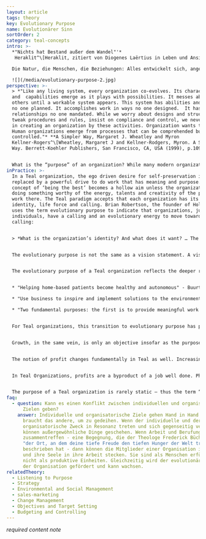 ```yaml
---
layout: article
tags: theory
key: Evolutionary Purpose
name: Evolutionärer Sinn
sortOrder: 2
category: teal-concepts
intro: >-
  *"Nichts hat Bestand außer dem Wandel"'* 
   Heraklit^\[Heraklit, zitiert von Diogenes Laërtius in Leben und Ansichten bedeutender Philosophen]

  Die Natur, die Menschen, die Beziehungen: Alles entwickelt sich, angetrieben von einer Lebenskraft, um sich anzupassen, zu transformieren und zu wachsen. Aus der Teal-Perspektive werden Organisationen als ein unabhängiges Energiefeld mit einem Sinn betrachtet, der über die Interessengruppen hinausgeht. In diesem Paradigma besitzen oder leiten wir die Organisation nicht; stattdessen sind wir Verwalter, die zuhören, wohin sie gehen muss, und ihr helfen, ihre Arbeit in der Welt zu tun.

  ![](/media/evolutionary-purpose-2.jpg)
perspective: >-
  > *"Like any living system, every organization co-evolves. Its character
  and  capabilities emerge as it plays with possibilities. It messes about with
  others until a workable system appears. This system has abilities and beliefs
  no one planned. It accomplishes work in ways no one designed.  It has
  relationships no one mandated. While we worry about designs and structures,
  tweak procedures and rules, insist on compliance and control, we never succeed
  in creating an organization by these activities. Organization wants to happen.
  Human organizations emerge from processes that can be comprehended but never
  controlled."* **A Simpler Way, Margaret J. Wheatley and Myron
  Kellner-Rogers^\[Wheatley, Margaret J and Kellner-Rodgers, Myron. A Simpler
  Way. Berrett-Koehler Publishers, San Francisco, CA, USA (1999), p.109.]**


  What is the “purpose” of an organization? While many modern organizations have “mission statements”, these statements often ring hollow, do not actually guide decision-making and in fact are often altogether unknown to employees. Rather than collective purpose, behavior in most organizations is driven by a desire for self-preservation. The fear-based nature of the ego in Red, Amber, and Orange predisposes leaders and employees to see the world as a dangerous place with competitors everywhere trying to steal their lunch. The only way to ensure survival is to seize every opportunity to make more profit and to gain market share at the expense of competitors. In the heat of the battle, who has time to think about purpose? Sadly, this fear-based fixation on competition plays out even when the self-preservation of the organization is not in doubt. In organizations that are somewhat shielded from competition (for example the military, public schools, and government agencies), the fearful ego still seeks safety, this time in internal competition; managers fight for the self-preservation of their units in turf wars with other units, to secure more funding, talent, or recognition. With the transition to Evolutionary-Teal, people learn to tame the fears of their egos. This process makes room for exploring deeper questions of meaning and purpose, both individually and collectively: What is my calling? What is truly worth achieving? Survival is no longer a fixation for Teal Organizations. Instead, the founding purpose truly matters.^\[Laloux, Frederic (2014-02-09). Reinventing Organizations: A Guide to Creating Organizations Inspired by the Next Stage of Human Consciousness (Kindle Locations 4197-4205). Nelson Parker. Kindle Edition.]
inPractice: >-
  In a Teal organization, the ego driven desire for self-preservation is
  replaced by a powerful drive to do work that has meaning and purpose. The
  concept of ‘being the best’ becomes a hollow aim unless the organization is
  doing something worthy of the energy, talents and creativity of the people who
  work there. The Teal paradigm accepts that each organization has its own
  identity, life force and calling. Brian Robertson, the founder of Holacracy,
  uses the term evolutionary purpose to indicate that organizations, just like
  individuals, have a calling and an evolutionary energy to move toward that
  calling:


  > *What is the organization’s identity? And what does it want? … The metaphor is like the parent-child journey: … we recognize our child has its own identity and its own path and its own purpose. And just because I might be really excited at the idea of my child being a doctor, that doesn’t mean I get to project that on my child. There is a harmful, co-dependent process when I do that. We’ve learned as parents that the healthy parent’s journey is a differentiation process, and ironically that differentiation of parent and child allows each to have their own autonomy and identity more fully, which then allows a more conscious integration where we are in relationship and interconnect, but it’s a relation of peers, of equals. … It’s us humans that can tune into the organization’s evolutionary purpose; but the key is about separating identity and figuring out “What is this organization’s calling?” Not “What do we want to use this organization to do, as property?” but rather “What is this life, this living system’s creative potential?” That’s what we mean by evolutionary purpose: the deepest creative potential to bring something new to life, to contribute something energetically, valuably to the world. … It’s that creative impulse or potential that we want to tune into, independent from what we want ourselves.*^\[Laloux, Frederic (2014-02-09) Reinventing Organizations: A Guide to Creating Organizations Inspired by the Next Stage of Human Consciousness (Kindle Locations 4322). Nelson Parker. Kindle Edition.] 


  The evolutionary purpose is not the same as a vision statement. A vision statement usually reflects the ego-driven state of consciousness of the management team, who decide what they want the organization to be.


  The evolutionary purpose of a Teal organization reflects the deeper reason the organization exists. It relates to the difference it wants to make in the community it operates in, as well as in the marketplace it serves. It is not concerned with competition or outperforming others; it is serving the ‘greater good’ that matters. Some examples are:


  * "Helping home-based patients become healthy and autonomous" - Buurtzorg, healthcare organization^[Laloux, Frederic (2014-02-09). Reinventing Organizations: A Guide to Creating Organizations Inspired by the Next Stage of Human Consciousness (Kindle Locations 4239-4240). Nelson Parker. Kindle Edition]

  * "Use business to inspire and implement solutions to the environmental crisis” - Patagonia, outdoor clothing retailer^[http://www.patagoniaworks.com/#index, accessed 2015/06/13] 

  * "Two fundamental purposes: the first is to provide meaningful work in the area of Hallencourt, a rural area in northern France where good work is rare; the second is to give and receive love from clients" - FAVI, foundry and engineering firm.^[Laloux, Frederic (2014-02-09). Reinventing Organizations: A Guide to Creating Organizations Inspired by the Next Stage of Human Consciousness (Kindle Locations 4371-4372). Nelson Parker. Kindle Edition.] 


  For Teal organizations, this transition to evolutionary purpose has profound implications for how they view such fundamental concepts as competition, growth and profit. While Orange organizations seem to be obsessed with beating the competition (as exemplified by the title of the ex-CEO of General Electric, Jack Welch’s. book, Winning), Teal organizations seem to lose the very notion of competition. Since the Teal organization truly lives for its purpose, anyone that can help to achieve that purpose is viewed as an ally, not a competitor. For an example of this in practice, see “Concrete Examples for Inspiration - Buurtzorg” below.


  Growth, in the same vein, is only an objective insofar as the purpose can be manifested on a larger scale, but never an objective in itself. Buurtzorg, for example, actively helps patients build a network of support with their families, friends, and neighbors. It basically tries to make itself irrelevant in patients’ lives as quickly as possible, which it does very successfully: a 2009 study showed that Buurtzorg’s patients get released from care twice as fast as competitors’ clients, and they end up claiming only 50 percent of the prescribed hours of care. Buurtzorg’s core strategy— helping patients become healthy and autonomous— in fact comes down to pursuing less growth, not more. Similarly, Patagonia is famous for having run full-page ads reading, “Don’t buy this jacket.” The ads were part of its “Common Threads Partnership.” Patagonia reckons that many of us in the developed world have enough clothes in our closets to keep us warm for a lifetime. And yet we keep buying new clothes, which are environmentally harmful to produce and will end up in a landfill. The Common Threads Partnership takes a serious stab at reducing (making clothes that last longer), repairing (Patagonia repairs clothes for its customers), reusing (the company resells your used clothes on eBay or in their stores’ Worn Wear section), and recycling (you can return your old clothes to Patagonia and they recycle them). Will this initiative harm Patagonia’s growth in the short term? Yes. Every repaired and every reused jacket is one less jacket bought. Will it increase its growth in the long term, through higher customer loyalty? Perhaps. But Patagonia’s decision wasn’t driven by forecasts and financials. The company chose the path its purpose called for.^[Laloux, Frederic (2014-02-09). Reinventing Organizations: A Guide to Creating Organizations Inspired by the Next Stage of Human Consciousness (Kindle Locations 4235-4248). Nelson Parker. Kindle Edition.]


  The notion of profit changes fundamentally in Teal as well. Increasing shareholder value has become the dominant perspective of Orange Organizations. It states that corporations have one overriding duty: to maximize profits. In many countries, this perspective is legally binding; management can be sued for decisions that jeopardize profitability. Under the spell of shareholder value, public companies focus relentlessly on the bottom line. Teal for-profit organizations have a different perspective on profit. Profit is necessary and investors deserve a fair return, but the objective is purpose, not profit. Teal founders often use the same metaphor: profit is like the air we breathe. We need air to live, but we don’t live to breathe. Tami Simon, the CEO of Sounds True, gives the definition of a business’s purpose: “We have this idea about business— everything we do has to help us make more money, be more productive or whatever. But that’s not my view of business. My view of business is that we are coming together as a community to fill a human need and actualize our lives”.^[Laloux, Frederic (2014-02-09). Reinventing Organizations: A Guide to Creating Organizations Inspired by the Next Stage of Human Consciousness (Kindle Locations 4253-4264). Nelson Parker. Kindle Edition.]


  In Teal Organizations, profits are a byproduct of a job well done. Philosopher Viktor Frankl captures this well: “Success, like happiness, cannot be pursued; it must ensue, and it only does so as the unintended side -effect of one’s personal dedication to a cause greater than oneself.”^[Laloux, Frederic (2014-02-09). Reinventing Organizations: A Guide to Creating Organizations Inspired by the Next Stage of Human Consciousness (Kindle Locations 4264-4266). Nelson Parker. Kindle Edition.]


  The purpose of a Teal organization is rarely static – thus the term “Evolutionary Purpose”. It will evolve over time, as the organization itself grows and adapts. For example, Buurtzorg, the Dutch homecare organization, was set up to "help sick and elderly patients live a more autonomous and meaningful life."^[Laloux, Frederic (2014-02-09). Reinventing Organizations: A Guide to Creating Organizations Inspired by the Next Stage of Human Consciousness (Kindle Locations 4215-4216). Nelson Parker. Kindle Edition.] Its activities have grown beyond looking after the elderly, and it now focuses on helping "patients become healthy and autonomous".
faq:
  - question: Kann es einen Konflikt zwischen individuellen und organisatorischen
      Zielen geben?
    answer: Individuelle und organisatorische Ziele gehen Hand in Hand. Das eine
      braucht das andere, um zu gedeihen. Wenn der individuelle und der
      organisatorische Zweck in Resonanz treten und sich gegenseitig verstärken,
      können außergewöhnliche Dinge geschehen. Wenn Arbeit und Berufung
      zusammentreffen - eine Begegnung, die der Theologe Frederick Büchner als
      "der Ort, an dem deine tiefe Freude den tiefen Hunger der Welt trifft"
      beschrieben hat - dann können die Mitglieder einer Organisation ihr Herz
      und ihre Seele in ihre Arbeit stecken. Sie sind als Menschen erfüllt,
      nicht als produktive Einheiten. Gleichzeitig wird der evolutionäre Sinn
      der Organisation gefördert und kann wachsen.
relatedTheory:
  - Listening to Purpose
  - Strategy
  - Environmental and Social Management
  - sales-marketing
  - Change Management
  - Objectives and Target Setting
  - Budgeting and Controlling
---
```

*required content note*